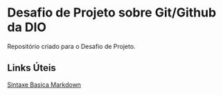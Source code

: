 #  Desafio de Projeto sobre Git/Github da DIO         
Repositório criado para o Desafio de Projeto.   

## Links Úteis
[Sintaxe Basica Markdown](https://www.markdownguide.org/basic-syntax/)
